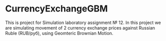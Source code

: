 # CurrencyExchangeGBM
This is project for Simulation laboratory assignment № 12. In this project we are simulating movement of 2 currency exchange prices against Russian Ruble (RUB/руб), using Geomteric Brownian Motion.
